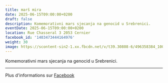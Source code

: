 ```yaml
---
title: marš mira
date: 2025-06-15T09:00:00+0200
draft: false
description: Komemorativni mars sjecanja na genocid u Srebrenici.
eventDate: 2025-06-15T09:00:00+0200
location: Rue Chasseral 3 2053 Cernier
facebook_id: '1403473444164976'
weight: 30
image: https://scontent-sin2-1.xx.fbcdn.net/v/t39.30808-6/496358384_1007574214836511_4806363768185633011_n.jpg?_nc_cat=102&ccb=1-7&_nc_sid=9e60e4&_nc_ohc=QWA3vCqazVEQ7kNvwGgrMje&_nc_oc=Adk6Gb3e0KIRSuHcYzUMRFAy-k3jolLNPLc08-WxsWkQ_5cH-1AugNUIY-9f_LXxnyk&_nc_zt=23&_nc_ht=scontent-sin2-1.xx&edm=ABTKTjYEAAAA&_nc_gid=jpAyYelmR7RdSVRY9b3GCA&oh=00_AfLD35MpYEiU7fzlAnhz9z5kw4X52OvTJUJWi36yWLe4XA&oe=683EDD2E
---
```


Komemorativni mars sjecanja na genocid u Srebrenici.

---

Plus d'informations sur [Facebook](https://facebook.com/events/1403473444164976)